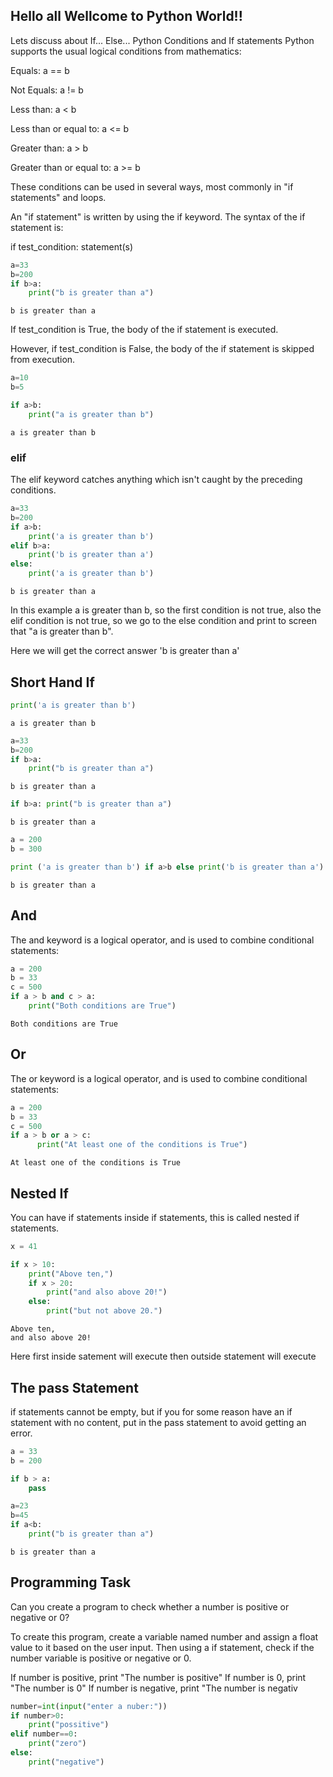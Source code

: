 ## Hello all Wellcome to Python World!!
Lets discuss about If... Else...
Python Conditions and If statements Python supports the usual logical conditions from mathematics:

Equals: a == b

Not Equals: a != b

Less than: a < b

Less than or equal to: a <= b

Greater than: a > b

Greater than or equal to: a >= b

These conditions can be used in several ways, most commonly in "if statements" and loops.

An "if statement" is written by using the if keyword. The syntax of the if statement is:

if test_condition: statement(s)


```python
a=33
b=200
if b>a:
    print("b is greater than a")
```

    b is greater than a


If test_condition is True, the body of the if statement is executed.

However, if test_condition is False, the body of the if statement is skipped from execution.


```python
a=10
b=5

if a>b:
    print("a is greater than b")
```

    a is greater than b


### elif
The elif keyword catches anything which isn't caught by the preceding conditions.


```python
a=33
b=200
if a>b:
    print('a is greater than b')
elif b>a:
    print('b is greater than a')
else:
    print('a is greater than b')
```

    b is greater than a


In this example a is greater than b, so the first condition is not true, also the elif condition is not true, so we go to the else condition and print to screen that "a is greater than b".

Here we will get the correct answer 'b is greater than a'

## Short Hand If



```python
print('a is greater than b')
```

    a is greater than b



```python
a=33
b=200
if b>a:
    print("b is greater than a")
```

    b is greater than a



```python
if b>a: print("b is greater than a")
```

    b is greater than a



```python
a = 200
b = 300
```


```python
print ('a is greater than b') if a>b else print('b is greater than a')
```

    b is greater than a


## And
The and keyword is a logical operator, and is used to combine conditional statements:


```python
a = 200
b = 33
c = 500
if a > b and c > a:
    print("Both conditions are True")
```

    Both conditions are True


## Or
The or keyword is a logical operator, and is used to combine conditional statements:


```python
a = 200
b = 33
c = 500
if a > b or a > c:
      print("At least one of the conditions is True")
```

    At least one of the conditions is True


## Nested If
You can have if statements inside if statements, this is called nested if statements.


```python
x = 41

if x > 10:
    print("Above ten,")
    if x > 20:
        print("and also above 20!")
    else:
        print("but not above 20.")
```

    Above ten,
    and also above 20!


Here first inside satement will execute then outside statement will execute 

## The pass Statement
if statements cannot be empty, but if you for some reason have an if statement with no content, put in the pass statement to avoid getting an error.


```python
a = 33
b = 200

if b > a:
    pass
```


```python
a=23
b=45
if a<b:
    print("b is greater than a") 
```

    b is greater than a


## Programming Task
Can you create a program to check whether a number is positive or negative or 0?

To create this program, create a variable named number and assign a float value to it based on the user input. Then using a if statement, check if the number variable is positive or negative or 0.

If number is positive, print "The number is positive"
If number is 0, print "The number is 0"
If number is negative, print "The number is negativ


```python
number=int(input("enter a nuber:"))
if number>0:
    print("possitive")
elif number==0:
    print("zero")
else:
    print("negative")
```


```python

```
